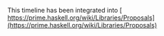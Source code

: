 
This timeline has been integrated into [ https://prime.haskell.org/wiki/Libraries/Proposals](https://prime.haskell.org/wiki/Libraries/Proposals)


